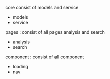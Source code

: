 <!--=====================================
=                core                   =
======================================-->
core consist of models  and service
- models
- service
<!--=======  End of core     ========-->
<!--=====================================
=                pages                  =
======================================-->
pages :  consist of all pages analysis and search
- analysis
- search

<!--=======  End of pages     ========-->
<!--=====================================
=              component                =
======================================-->
component : consist of all component
- loading
- nav

<!--=======  End of component   ======--> 

